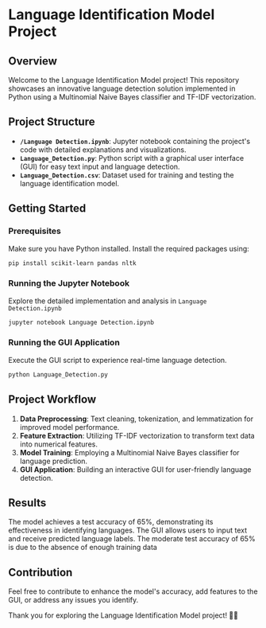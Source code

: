 # Language Identification Model Project

## Overview

Welcome to the Language Identification Model project! This repository showcases an innovative language detection solution implemented in Python using a Multinomial Naive Bayes classifier and TF-IDF vectorization.

## Project Structure

- **`/Language Detection.ipynb`**: Jupyter notebook containing the project's code with detailed explanations and visualizations.
- **`Language_Detection.py`**: Python script with a graphical user interface (GUI) for easy text input and language detection.
- **`Language_Detection.csv`**: Dataset used for training and testing the language identification model.

## Getting Started

### Prerequisites

Make sure you have Python installed. Install the required packages using:

```bash
pip install scikit-learn pandas nltk
```

### Running the Jupyter Notebook

Explore the detailed implementation and analysis in `Language Detection.ipynb`

```bash
jupyter notebook Language Detection.ipynb
```

### Running the GUI Application

Execute the GUI script to experience real-time language detection.

```bash
python Language_Detection.py
```

## Project Workflow

1. **Data Preprocessing**: Text cleaning, tokenization, and lemmatization for improved model performance.
2. **Feature Extraction**: Utilizing TF-IDF vectorization to transform text data into numerical features.
3. **Model Training**: Employing a Multinomial Naive Bayes classifier for language prediction.
4. **GUI Application**: Building an interactive GUI for user-friendly language detection.

## Results

The model achieves a test accuracy of 65%, demonstrating its effectiveness in identifying languages. The GUI allows users to input text and receive predicted language labels.
The moderate test accuracy of 65% is due to the absence of enough training data

## Contribution

Feel free to contribute to enhance the model's accuracy, add features to the GUI, or address any issues you identify.

Thank you for exploring the Language Identification Model project! 🚀✨

